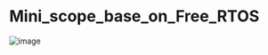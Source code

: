 # Mini_scope_base_on_Free_RTOS


![image](https://github.com/ZongWeiLin/Mini_scope_base_on_Free_RTOS/flow_chart.png)
